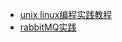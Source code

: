  - [unix linux编程实践教程](https://book.douban.com/subject/1219329/)
 - [rabbitMQ实践](https://book.douban.com/subject/26649178/)
